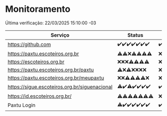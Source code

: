 # Monitoramento

Última verificação: 22/03/2025 15:10:00 -03

|Serviço|Status|Últimas 24h|
|---|---|---|
|https://github.com|<span title="2025-03-15: OK=23">✔️</span><span title="2025-03-16: OK=23">✔️</span><span title="2025-03-17: OK=23">✔️</span><span title="2025-03-18: OK=23">✔️</span><span title="2025-03-19: OK=23">✔️</span><span title="2025-03-20: OK=23">✔️</span><span title="2025-03-21: OK=17">✔️</span>|<span title="21/03/2025 15:11:00 -03 : 200">✔️</span><span title="21/03/2025 16:05:00 -03 : 200">✔️</span><span title="21/03/2025 17:09:00 -03 : 200">✔️</span><span title="21/03/2025 18:07:00 -03 : 200">✔️</span><span title="21/03/2025 19:08:00 -03 : 200">✔️</span><span title="21/03/2025 20:08:00 -03 : 200">✔️</span><span title="21/03/2025 21:41:00 -03 : 200">✔️</span><span title="21/03/2025 23:14:00 -03 : 200">✔️</span><span title="22/03/2025 00:21:00 -03 : 200">✔️</span><span title="22/03/2025 01:10:00 -03 : 200">✔️</span><span title="22/03/2025 02:08:00 -03 : 200">✔️</span><span title="22/03/2025 03:11:00 -03 : 200">✔️</span><span title="22/03/2025 04:07:00 -03 : 200">✔️</span><span title="22/03/2025 05:10:00 -03 : 200">✔️</span><span title="22/03/2025 06:08:00 -03 : 200">✔️</span><span title="22/03/2025 07:08:00 -03 : 200">✔️</span><span title="22/03/2025 08:06:00 -03 : 200">✔️</span><span title="22/03/2025 09:14:00 -03 : 200">✔️</span><span title="22/03/2025 10:13:00 -03 : 200">✔️</span><span title="22/03/2025 11:08:00 -03 : 200">✔️</span><span title="22/03/2025 12:07:00 -03 : 200">✔️</span><span title="22/03/2025 13:09:00 -03 : 200">✔️</span><span title="22/03/2025 14:06:00 -03 : 200">✔️</span><span title="22/03/2025 15:10:00 -03 : 200">✔️</span>|
|https://paxtu.escoteiros.org.br|<span title="2025-03-15: OK=4, Falhas=19">⚠️</span><span title="2025-03-16: OK=3, Falhas=20">⚠️</span><span title="2025-03-17: Falhas=23">❌</span><span title="2025-03-18: OK=3, Falhas=20">⚠️</span><span title="2025-03-19: OK=2, Falhas=21">⚠️</span><span title="2025-03-20: OK=2, Falhas=21">⚠️</span><span title="2025-03-21: OK=3, Falhas=14">⚠️</span>|<span title="21/03/2025 15:11:00 -03 : 403">❌</span><span title="21/03/2025 16:05:00 -03 : 0">❌</span><span title="21/03/2025 17:09:00 -03 : 403">❌</span><span title="21/03/2025 18:07:00 -03 : 403">❌</span><span title="21/03/2025 19:08:00 -03 : 403">❌</span><span title="21/03/2025 20:08:00 -03 : 403">❌</span><span title="21/03/2025 21:41:00 -03 : 403">❌</span><span title="21/03/2025 23:14:00 -03 : 403">❌</span><span title="22/03/2025 00:21:00 -03 : 403">❌</span><span title="22/03/2025 01:10:00 -03 : 403">❌</span><span title="22/03/2025 02:08:00 -03 : 403">❌</span><span title="22/03/2025 03:11:00 -03 : 403">❌</span><span title="22/03/2025 04:07:00 -03 : 403">❌</span><span title="22/03/2025 05:10:00 -03 : 403">❌</span><span title="22/03/2025 06:08:00 -03 : 403">❌</span><span title="22/03/2025 07:08:00 -03 : 403">❌</span><span title="22/03/2025 08:06:00 -03 : 403">❌</span><span title="22/03/2025 09:14:00 -03 : 403">❌</span><span title="22/03/2025 10:13:00 -03 : 403">❌</span><span title="22/03/2025 11:08:00 -03 : 403">❌</span><span title="22/03/2025 12:07:00 -03 : 403">❌</span><span title="22/03/2025 13:09:00 -03 : 403">❌</span><span title="22/03/2025 14:06:00 -03 : 403">❌</span><span title="22/03/2025 15:10:00 -03 : 403">❌</span>|
|https://escoteiros.org.br|<span title="2025-03-15: Falhas=23">❌</span><span title="2025-03-16: Falhas=23">❌</span><span title="2025-03-17: Falhas=23">❌</span><span title="2025-03-18: OK=1, Falhas=22">⚠️</span><span title="2025-03-19: OK=1, Falhas=22">⚠️</span><span title="2025-03-20: OK=1, Falhas=22">⚠️</span><span title="2025-03-21: OK=1, Falhas=16">⚠️</span>|<span title="21/03/2025 15:11:00 -03 : 403">❌</span><span title="21/03/2025 16:05:00 -03 : 403">❌</span><span title="21/03/2025 17:09:00 -03 : 403">❌</span><span title="21/03/2025 18:07:00 -03 : 403">❌</span><span title="21/03/2025 19:08:00 -03 : 403">❌</span><span title="21/03/2025 20:08:00 -03 : 403">❌</span><span title="21/03/2025 21:41:00 -03 : 403">❌</span><span title="21/03/2025 23:14:00 -03 : 403">❌</span><span title="22/03/2025 00:21:00 -03 : 403">❌</span><span title="22/03/2025 01:10:00 -03 : 403">❌</span><span title="22/03/2025 02:08:00 -03 : 403">❌</span><span title="22/03/2025 03:11:00 -03 : 403">❌</span><span title="22/03/2025 04:07:00 -03 : 403">❌</span><span title="22/03/2025 05:10:00 -03 : 403">❌</span><span title="22/03/2025 06:08:00 -03 : 403">❌</span><span title="22/03/2025 07:08:00 -03 : 403">❌</span><span title="22/03/2025 08:06:00 -03 : 403">❌</span><span title="22/03/2025 09:14:00 -03 : 403">❌</span><span title="22/03/2025 10:13:00 -03 : 403">❌</span><span title="22/03/2025 11:08:00 -03 : 403">❌</span><span title="22/03/2025 12:07:00 -03 : 403">❌</span><span title="22/03/2025 13:09:00 -03 : 403">❌</span><span title="22/03/2025 14:06:00 -03 : 403">❌</span><span title="22/03/2025 15:10:00 -03 : 403">❌</span>|
|https://paxtu.escoteiros.org.br/paxtu|<span title="2025-03-15: OK=1, Falhas=22">⚠️</span><span title="2025-03-16: Falhas=23">❌</span><span title="2025-03-17: OK=1, Falhas=22">⚠️</span><span title="2025-03-18: Falhas=23">❌</span><span title="2025-03-19: Falhas=23">❌</span><span title="2025-03-20: Falhas=23">❌</span><span title="2025-03-21: Falhas=17">❌</span>|<span title="21/03/2025 15:11:00 -03 : 403">❌</span><span title="21/03/2025 16:05:00 -03 : 403">❌</span><span title="21/03/2025 17:09:00 -03 : 403">❌</span><span title="21/03/2025 18:07:00 -03 : 403">❌</span><span title="21/03/2025 19:08:00 -03 : 403">❌</span><span title="21/03/2025 20:08:00 -03 : 403">❌</span><span title="21/03/2025 21:41:00 -03 : 403">❌</span><span title="21/03/2025 23:14:00 -03 : 403">❌</span><span title="22/03/2025 00:21:00 -03 : 403">❌</span><span title="22/03/2025 01:10:00 -03 : 403">❌</span><span title="22/03/2025 02:08:00 -03 : 403">❌</span><span title="22/03/2025 03:11:00 -03 : 403">❌</span><span title="22/03/2025 04:07:00 -03 : 403">❌</span><span title="22/03/2025 05:10:00 -03 : 403">❌</span><span title="22/03/2025 06:08:00 -03 : 403">❌</span><span title="22/03/2025 07:08:00 -03 : 403">❌</span><span title="22/03/2025 08:06:00 -03 : 403">❌</span><span title="22/03/2025 09:14:00 -03 : 403">❌</span><span title="22/03/2025 10:13:00 -03 : 403">❌</span><span title="22/03/2025 11:08:00 -03 : 403">❌</span><span title="22/03/2025 12:07:00 -03 : 403">❌</span><span title="22/03/2025 13:09:00 -03 : 403">❌</span><span title="22/03/2025 14:06:00 -03 : 403">❌</span><span title="22/03/2025 15:10:00 -03 : 403">❌</span>|
|https://paxtu.escoteiros.org.br/meupaxtu|<span title="2025-03-15: Falhas=23">❌</span><span title="2025-03-16: Falhas=23">❌</span><span title="2025-03-17: OK=1, Falhas=22">⚠️</span><span title="2025-03-18: OK=1, Falhas=22">⚠️</span><span title="2025-03-19: OK=1, Falhas=22">⚠️</span><span title="2025-03-20: OK=1, Falhas=22">⚠️</span><span title="2025-03-21: Falhas=17">❌</span>|<span title="21/03/2025 15:11:00 -03 : 403">❌</span><span title="21/03/2025 16:05:00 -03 : 403">❌</span><span title="21/03/2025 17:09:00 -03 : 403">❌</span><span title="21/03/2025 18:07:00 -03 : 403">❌</span><span title="21/03/2025 19:08:00 -03 : 403">❌</span><span title="21/03/2025 20:08:00 -03 : 403">❌</span><span title="21/03/2025 21:41:00 -03 : 403">❌</span><span title="21/03/2025 23:14:00 -03 : 403">❌</span><span title="22/03/2025 00:21:00 -03 : 403">❌</span><span title="22/03/2025 01:10:00 -03 : 403">❌</span><span title="22/03/2025 02:08:00 -03 : 403">❌</span><span title="22/03/2025 03:11:00 -03 : 403">❌</span><span title="22/03/2025 04:07:00 -03 : 403">❌</span><span title="22/03/2025 05:10:00 -03 : 403">❌</span><span title="22/03/2025 06:08:00 -03 : 403">❌</span><span title="22/03/2025 07:08:00 -03 : 403">❌</span><span title="22/03/2025 08:06:00 -03 : 403">❌</span><span title="22/03/2025 09:14:00 -03 : 403">❌</span><span title="22/03/2025 10:13:00 -03 : 403">❌</span><span title="22/03/2025 11:08:00 -03 : 403">❌</span><span title="22/03/2025 12:07:00 -03 : 403">❌</span><span title="22/03/2025 13:09:00 -03 : 403">❌</span><span title="22/03/2025 14:06:00 -03 : 403">❌</span><span title="22/03/2025 15:10:00 -03 : 403">❌</span>|
|https://sigue.escoteiros.org.br/siguenacional|<span title="2025-03-15: OK=22, Falhas=1">⚠️</span><span title="2025-03-16: OK=23">✔️</span><span title="2025-03-17: OK=22, Falhas=1">⚠️</span><span title="2025-03-18: OK=23">✔️</span><span title="2025-03-19: OK=23">✔️</span><span title="2025-03-20: OK=23">✔️</span><span title="2025-03-21: OK=17">✔️</span>|<span title="21/03/2025 15:11:00 -03 : 200">✔️</span><span title="21/03/2025 16:05:00 -03 : 200">✔️</span><span title="21/03/2025 17:09:00 -03 : 200">✔️</span><span title="21/03/2025 18:07:00 -03 : 200">✔️</span><span title="21/03/2025 19:08:00 -03 : 200">✔️</span><span title="21/03/2025 20:08:00 -03 : 200">✔️</span><span title="21/03/2025 21:41:00 -03 : 200">✔️</span><span title="21/03/2025 23:14:00 -03 : 200">✔️</span><span title="22/03/2025 00:21:00 -03 : 200">✔️</span><span title="22/03/2025 01:10:00 -03 : 200">✔️</span><span title="22/03/2025 02:08:00 -03 : 200">✔️</span><span title="22/03/2025 03:11:00 -03 : 200">✔️</span><span title="22/03/2025 04:07:00 -03 : 200">✔️</span><span title="22/03/2025 05:10:00 -03 : 200">✔️</span><span title="22/03/2025 06:08:00 -03 : 200">✔️</span><span title="22/03/2025 07:08:00 -03 : 200">✔️</span><span title="22/03/2025 08:06:00 -03 : 200">✔️</span><span title="22/03/2025 09:14:00 -03 : 200">✔️</span><span title="22/03/2025 10:13:00 -03 : 200">✔️</span><span title="22/03/2025 11:08:00 -03 : 200">✔️</span><span title="22/03/2025 12:07:00 -03 : 200">✔️</span><span title="22/03/2025 13:09:00 -03 : 200">✔️</span><span title="22/03/2025 14:06:00 -03 : 200">✔️</span><span title="22/03/2025 15:10:00 -03 : 200">✔️</span>|
|https://id.escoteiros.org.br/|<span title="2025-03-15: OK=1, Falhas=22">⚠️</span><span title="2025-03-16: OK=2, Falhas=21">⚠️</span><span title="2025-03-17: OK=3, Falhas=20">⚠️</span><span title="2025-03-18: OK=2, Falhas=21">⚠️</span><span title="2025-03-19: OK=3, Falhas=20">⚠️</span><span title="2025-03-20: OK=5, Falhas=18">⚠️</span><span title="2025-03-21: OK=4, Falhas=13">⚠️</span>|<span title="21/03/2025 15:11:00 -03 : 403">❌</span><span title="21/03/2025 16:05:00 -03 : 403">❌</span><span title="21/03/2025 17:09:00 -03 : 403">❌</span><span title="21/03/2025 18:07:00 -03 : 403">❌</span><span title="21/03/2025 19:08:00 -03 : 403">❌</span><span title="21/03/2025 20:08:00 -03 : 403">❌</span><span title="21/03/2025 21:41:00 -03 : 403">❌</span><span title="21/03/2025 23:14:00 -03 : 403">❌</span><span title="22/03/2025 00:21:00 -03 : 403">❌</span><span title="22/03/2025 01:10:00 -03 : 403">❌</span><span title="22/03/2025 02:08:00 -03 : 403">❌</span><span title="22/03/2025 03:11:00 -03 : 403">❌</span><span title="22/03/2025 04:07:00 -03 : 403">❌</span><span title="22/03/2025 05:10:00 -03 : 403">❌</span><span title="22/03/2025 06:08:00 -03 : 403">❌</span><span title="22/03/2025 07:08:00 -03 : 403">❌</span><span title="22/03/2025 08:06:00 -03 : 403">❌</span><span title="22/03/2025 09:14:00 -03 : 403">❌</span><span title="22/03/2025 10:13:00 -03 : 403">❌</span><span title="22/03/2025 11:08:00 -03 : 403">❌</span><span title="22/03/2025 12:07:00 -03 : 403">❌</span><span title="22/03/2025 13:09:00 -03 : 403">❌</span><span title="22/03/2025 14:06:00 -03 : 403">❌</span><span title="22/03/2025 15:10:00 -03 : 403">❌</span>|
|Paxtu Login|<span title="2025-03-15: OK=22, Falhas=1">⚠️</span><span title="2025-03-16: OK=23">✔️</span><span title="2025-03-17: OK=23">✔️</span><span title="2025-03-18: OK=23">✔️</span><span title="2025-03-19: OK=23">✔️</span><span title="2025-03-20: OK=23">✔️</span><span title="2025-03-21: OK=17">✔️</span>|<span title="21/03/2025 15:11:00 -03 : 200">✔️</span><span title="21/03/2025 16:05:00 -03 : 200">✔️</span><span title="21/03/2025 17:09:00 -03 : 200">✔️</span><span title="21/03/2025 18:07:00 -03 : 200">✔️</span><span title="21/03/2025 19:08:00 -03 : 200">✔️</span><span title="21/03/2025 20:08:00 -03 : 200">✔️</span><span title="21/03/2025 21:41:00 -03 : 200">✔️</span><span title="21/03/2025 23:14:00 -03 : 200">✔️</span><span title="22/03/2025 00:21:00 -03 : 200">✔️</span><span title="22/03/2025 01:10:00 -03 : 200">✔️</span><span title="22/03/2025 02:08:00 -03 : 200">✔️</span><span title="22/03/2025 03:11:00 -03 : 200">✔️</span><span title="22/03/2025 04:07:00 -03 : 200">✔️</span><span title="22/03/2025 05:10:00 -03 : 200">✔️</span><span title="22/03/2025 06:08:00 -03 : 200">✔️</span><span title="22/03/2025 07:08:00 -03 : 200">✔️</span><span title="22/03/2025 08:06:00 -03 : 200">✔️</span><span title="22/03/2025 09:14:00 -03 : 200">✔️</span><span title="22/03/2025 10:13:00 -03 : 200">✔️</span><span title="22/03/2025 11:08:00 -03 : 200">✔️</span><span title="22/03/2025 12:07:00 -03 : 200">✔️</span><span title="22/03/2025 13:09:00 -03 : 200">✔️</span><span title="22/03/2025 14:06:00 -03 : 200">✔️</span><span title="22/03/2025 15:10:00 -03 : 200">✔️</span>|
